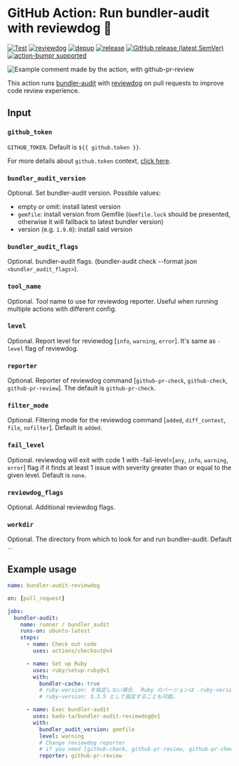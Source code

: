 # GitHub Action: Run bundler-audit with reviewdog :dog:

[![Test](https://github.com/kado-ta/bundler-audit-reviewdog/workflows/Test/badge.svg)](https://github.com/kado-ta/bundler-audit-reviewdog/actions?query=workflow%3ATest)
[![reviewdog](https://github.com/kado-ta/bundler-audit-reviewdog/workflows/reviewdog/badge.svg)](https://github.com/kado-ta/bundler-audit-reviewdog/actions?query=workflow%3Areviewdog)
[![depup](https://github.com/kado-ta/bundler-audit-reviewdog/workflows/depup/badge.svg)](https://github.com/kado-ta/bundler-audit-reviewdog/actions?query=workflow%3Adepup)
[![release](https://github.com/kado-ta/bundler-audit-reviewdog/workflows/release/badge.svg)](https://github.com/kado-ta/bundler-audit-reviewdog/actions?query=workflow%3Arelease)
[![GitHub release (latest SemVer)](https://img.shields.io/github/v/release/kado-ta/bundler-audit-reviewdog?logo=github&sort=semver)](https://github.com/kado-ta/bundler-audit-reviewdog/releases)
[![action-bumpr supported](https://img.shields.io/badge/bumpr-supported-ff69b4?logo=github&link=https://github.com/haya14busa/action-bumpr)](https://github.com/haya14busa/action-bumpr)

![Example comment made by the action, with github-pr-review](/.github/images/example-github-pr-review.png)

This action runs [bundler-audit](https://github.com/rubysec/bundler-audit) with
[reviewdog](https://github.com/reviewdog/reviewdog) on pull requests to improve
code review experience.

## Input

### `github_token`

`GITHUB_TOKEN`. Default is `${{ github.token }}`.

For more details about `github.token` context, [click here](https://docs.github.com/ja/actions/writing-workflows/choosing-what-your-workflow-does/accessing-contextual-information-about-workflow-runs#github-context).

### `bundler_audit_version`

Optional. Set bundler-audit version. Possible values:
* empty or omit: install latest version
* `gemfile`: install version from Gemfile (`Gemfile.lock` should be presented, otherwise it will fallback to latest bundler version)
* version (e.g. `1.9.0`): install said version

### `bundler_audit_flags`

Optional. bundler-audit flags. (bundler-audit check --format json `<bundler_audit_flags>`).

### `tool_name`

Optional. Tool name to use for reviewdog reporter. Useful when running multiple
actions with different config.

### `level`

Optional. Report level for reviewdog [`info`, `warning`, `error`].
It's same as `-level` flag of reviewdog.

### `reporter`

Optional. Reporter of reviewdog command [`github-pr-check`, `github-check`, `github-pr-review`].
The default is `github-pr-check`.

### `filter_mode`

Optional. Filtering mode for the reviewdog command [`added`, `diff_context`, `file`, `nofilter`].
Default is `added`.

### `fail_level`

Optional. reviewdog will exit with code 1 with -fail-level=[`any`, `info`, `warning`, `error`] flag 
if it finds at least 1 issue with severity greater than or equal to the given level.
Default is `none`.

### `reviewdog_flags`

Optional. Additional reviewdog flags.

### `workdir`

Optional. The directory from which to look for and run bundler-audit. Default `.`.

## Example usage

```yaml
name: bundler-audit-reviewdog

on: [pull_request]

jobs:
  bundler-audit:
    name: runner / bundler_audit
    runs-on: ubuntu-latest
    steps:
      - name: Check out code
        uses: actions/checkout@v4

      - name: Set up Ruby
        uses: ruby/setup-ruby@v1
        with:
          bundler-cache: true
          # ruby-version: を指定しない場合、 Ruby のバージョンは .ruby-version から読み取られる。
          # ruby-version: 3.3.5 として指定することも可能。

      - name: Exec bundler-audit
        uses: kado-ta/bundler-audit-reviewdog@v1
        with:
          bundler_audit_version: gemfile
          level: warning
          # Change reviewdog reporter
          # if you need [github-check, github-pr-review, github-pr-check].
          reporter: github-pr-review
```
